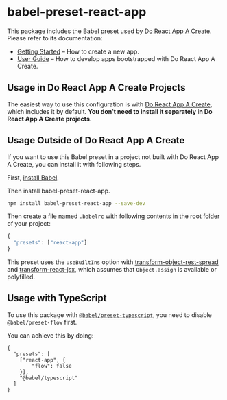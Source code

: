 # babel-preset-react-app

This package includes the Babel preset used by [Do React App A Create](https://github.com/peterkhayes/do-react-app-a-create).<br>
Please refer to its documentation:

- [Getting Started](https://github.com/peterkhayes/do-react-app-a-create/blob/master/README.md#getting-started) – How to create a new app.
- [User Guide](https://github.com/peterkhayes/do-react-app-a-create/blob/master/packages/react-scripts/template/README.md) – How to develop apps bootstrapped with Do React App A Create.

## Usage in Do React App A Create Projects

The easiest way to use this configuration is with [Do React App A Create](https://github.com/peterkhayes/do-react-app-a-create), which includes it by default. **You don’t need to install it separately in Do React App A Create projects.**

## Usage Outside of Do React App A Create

If you want to use this Babel preset in a project not built with Do React App A Create, you can install it with following steps.

First, [install Babel](https://babeljs.io/docs/setup/).

Then install babel-preset-react-app.

```sh
npm install babel-preset-react-app --save-dev
```

Then create a file named `.babelrc` with following contents in the root folder of your project:

```js
{
  "presets": ["react-app"]
}
```

This preset uses the `useBuiltIns` option with [transform-object-rest-spread](http://babeljs.io/docs/plugins/transform-object-rest-spread/) and [transform-react-jsx](http://babeljs.io/docs/plugins/transform-react-jsx/), which assumes that `Object.assign` is available or polyfilled.

## Usage with TypeScript

To use this package with [`@babel/preset-typescript`](https://www.npmjs.com/package/@babel/preset-typescript), you need to disable `@babel/preset-flow` first.

You can achieve this by doing:

```
{
  "presets": [
    ["react-app", {
        "flow": false
    }],
    "@babel/typescript"
  ]
}
```
